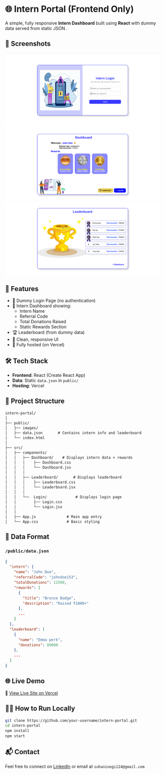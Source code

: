 
# 🌐 Intern Portal (Frontend Only)

A simple, fully responsive **Intern Dashboard** built using **React** with dummy data served from static JSON .

## 📸 Screenshots

![Login Screenshot](./screenshots/Loginpage.png)  
![Dashboard Screenshot](./screenshots/Dashboardpage.png)  
![Leaderboard Screenshot](./screenshots/Leaderboardpage.png)

## 🚀 Features

- 🔐 Dummy Login Page (no authentication)
- 👤 Intern Dashboard showing:
  - Intern Name
  - Referral Code
  - Total Donations Raised
  - Static Rewards Section
- 🏆 Leaderboard (from dummy data)
- 🎨 Clean, responsive UI
- 📁 Fully hosted (on Vercel)

## 🛠️ Tech Stack

- **Frontend**: React (Create React App)
- **Data**: Static `data.json` in `public/`
- **Hosting**: Vercel

## 📁 Project Structure

```
intern-portal/
│
├── public/
│   ├── images/
│   ├── data.json       # Contains intern info and leaderboard
│   └── index.html   
│          
├── src/
│   ├── components/
│   │   ├── Dashboard/    # Displays intern data + rewards
│   │   │    ├── Dashboard.css
│   │   │    └── Dashboard.jsx
│   │   │
│   │   ├── Leaderboard/       # Displays leaderboard
│   │   │    ├── Leaderboard.css
│   │   │    └── Leaderboard.jsx
│   │   │
│   │   └──  Login/             # Displays login page
│   │        ├── Login.css
│   │        └── Login.jsx
│   │   
│   ├── App.js              # Main app entry
│   └── App.css             # Basic styling
```

## 📄 Data Format

### `/public/data.json`

```json
{
  "intern": {
    "name": "John Doe",
    "referralCode": "johndoe153",
    "totalDonations": 12500,
    "rewards": [
      {
        "title": "Bronze Badge",
        "description": "Raised ₹1000+"
      },
      ...
    ]
  },
  "leaderboard": [
    {
      "name": "Emma perk",
      "donations": 80000
    },
    ...
  ]
}
```

## 🌐 Live Demo

🔗 [View Live Site on Vercel](intern-portal-silk.vercel.app)

## 🧑‍💻 How to Run Locally

```bash
git clone https://github.com/your-username/intern-portal.git
cd intern-portal
npm install
npm start
```

## 📬 Contact

Feel free to connect on [LinkedIn](www.linkedin.com/in/suhani01) or email at `suhaninegi124@gmail.com`
